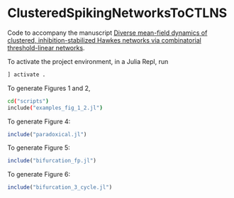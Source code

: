 # ClusteredSpikingNetworksToCTLNS

Code to accompany the manuscript  [Diverse mean-field dynamics of clustered, inhibition-stabilized Hawkes networks via
combinatorial threshold-linear networks](https://arxiv.org/pdf/2506.06234).

To activate the project environment, in a Julia Repl, run 

```Julia
] activate . 
```
To generate Figures 1 and 2, 

```bash 
cd("scripts")
include("examples_fig_1_2.jl")
```

To generate Figure 4:

```Julia
include("paradoxical.jl")
```

To generate Figure 5:

```Julia  
include("bifurcation_fp.jl")
 ```

 To generate Figure 6:

```Julia
include("bifurcation_3_cycle.jl")
```



